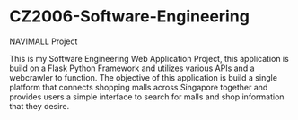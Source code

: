# CZ2006-Software-Engineering
NAVIMALL Project

This is my Software Engineering Web Application Project, this application is build on a Flask Python Framework and utilizes various 
APIs and a webcrawler to function. The objective of this application is build a single platform that connects shopping malls across Singapore
together and provides users a simple interface to search for malls and shop information that they desire.

